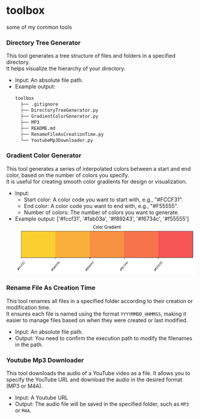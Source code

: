 # toolbox
some of my common tools


### Directory Tree Generator

This tool generates a tree structure of files and folders in a specified directory.  
It helps visualize the hierarchy of your directory.  

- Input: An absolute file path.
- Example output:
  ```
  toolbox
    ├── .gitignore
    ├── DirectoryTreeGenerator.py
    ├── GradientColorGenerator.py
    ├── MP3
    ├── README.md
    ├── RenameFileAsCreationTime.py
    └── YoutubeMp3Downloader.py
  ```


### Gradient Color Generator

This tool generates a series of interpolated colors between a start and end color, based on the number of colors you specify.  
It is useful for creating smooth color gradients for design or visualization.  

- Input:
  - Start color: A color code you want to start with, e.g., "#FCCF31".
  - End color: A color code you want to end with, e.g., "#F55555".
  - Number of colors: The number of colors you want to generate.
- Example output: ['#fccf31', '#fab03a', '#f89243', '#f6734c', '#f55555']
  <img src="assets\pic\color_gradient.png" alt="Color Gradient" width="600" height="140"/>


### Rename File As Creation Time

This tool renames all files in a specified folder according to their creation or modification time.  
It ensures each file is named using the format `YYYYMMDD_HHMMSS`, making it easier to manage files based on when they were created or last modified.  

- Input: An absolute file path.
- Output: You need to confirm the execution path to modify the filenames in the path.


### Youtube Mp3 Downloader

This tool downloads the audio of a YouTube video as a file. It allows you to specify the YouTube URL and download the audio in the desired format (MP3 or M4A).

- Input: A Youtube URL
- Output: The audio file will be saved in the specified folder, such as `MP3` or `M4A`.